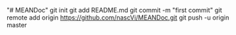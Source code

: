 "# MEANDoc"  git init git add README.md git commit -m "first commit" git remote add origin https://github.com/nascVi/MEANDoc.git git push -u origin master
